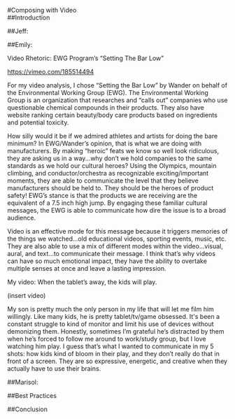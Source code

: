 #Composing with Video    
##Introduction
<!-- This section should be an overview of what the modality of video is and why the multimodal composer should be concerned with them. -->
##Jeff:
<!-- Jeff should revise his video rhetoric section into this area here -->
##Emily:

Video Rhetoric: EWG Program’s “Setting The Bar Low”
  
https://vimeo.com/185514494

For my video analysis, I chose “Setting the Bar Low” by Wander on behalf of the Environmental Working Group (EWG). The Environmental Working Group is an organization that researches and “calls out” companies who use questionable chemical compounds in their products. They also have website ranking certain beauty/body care products based on ingredients and potential toxicity. 
  

How silly would it be if we admired athletes and artists for doing the bare minimum? In EWG/Wander’s opinion, that is what we are doing with manufacturers. By making “heroic” feats we know so well look ridiculous, they are asking us in a way...why don’t we hold companies to the same standards as we hold our cultural heroes? Using the Olympics, mountain climbing, and conductor/orchestra as recognizable exciting/important moments, they are able to communicate the level that they believe manufacturers should be held to. They should be the heroes of product safety! EWG’s stance is that the products we are receiving are the equivalent of a 7.5 inch high jump. By engaging these familiar cultural messages, the EWG is able to communicate how dire the issue is to a broad audience.
  

Video is an effective mode for this message because it triggers memories of the things we watched...old educational videos, sporting events, music, etc. They are also able to use a mix of different modes within the video...visual, aural, and text...to communicate their message. I think that’s why videos can have so much emotional impact, they have the ability to overtake multiple senses at once and leave a lasting impression.
  

My video: When the tablet’s away, the kids will play.
  
(insert video)

My son is pretty much the only person in my life that will let me film him willingly. Like many kids, he is pretty tablet/tv/game obsessed. It's been a constant struggle to kind of monitor and limit his use of devices without demonizing them. Honestly, sometimes I’m grateful he’s distracted by them when he’s forced to follow me around to work/study group, but I love watching him play. I guess that’s what I wanted to communicate in my 5 shots: how kids kind of bloom in their play, and they don’t really do that in front of a screen. They are so expressive, energetic, and creative when they actually have to use their brains.

<!-- Emily should revise her video rhetoric section into this area here -->
##Marisol:
<!-- Marisol should revise her video rhetoric section into this area here -->
##Best Practices
<!--Add a section on best practices here. -->
##Conclusion
<!-- This section should be a paragraph or two discussing what the reader should take away after reading this chapter. -->